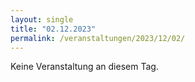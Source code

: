 ```yaml
---
layout: single
title: "02.12.2023"
permalink: /veranstaltungen/2023/12/02/
---
```


Keine Veranstaltung an diesem Tag.
